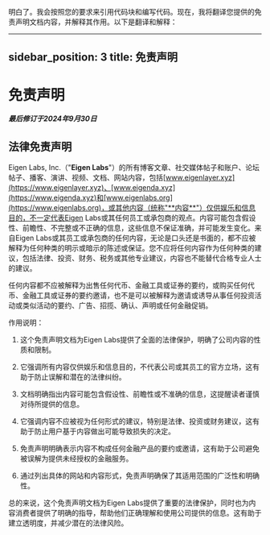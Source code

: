 明白了。我会按照您的要求来引用代码块和编写代码。现在，我将翻译您提供的免责声明文档内容，并解释其作用。以下是翻译和解释：

---
sidebar_position: 3
title: 免责声明
---

# 免责声明

***最后修订于2024年9月30日***

## 法律免责声明

Eigen Labs, Inc.（"**Eigen Labs**"）的所有博客文章、社交媒体帖子和账户、论坛帖子、播客、演讲、视频、文档、网站内容，包括[www.eigenlayer.xyz](https://www.eigenlayer.xyz)、[www.eigenda.xyz](https://www.eigenda.xyz)和[www.eigenlabs.org](https://www.eigenlabs.org)，或其他内容（统称"**内容**"）仅供娱乐和信息目的，不一定代表Eigen Labs或其任何员工或承包商的观点。内容可能包含假设性、前瞻性、不完整或不正确的信息，这些信息不保证准确，并可能发生变化。来自Eigen Labs或其员工或承包商的任何内容，无论是口头还是书面的，都不应被解释为任何种类的明示或暗示的陈述或保证。您不应将任何内容作为任何种类的建议，包括法律、投资、财务、税务或其他专业建议，内容也不能替代合格专业人士的建议。

任何内容都不应被解释为出售任何代币、金融工具或证券的要约，或购买任何代币、金融工具或证券的要约邀请，也不是可以被解释为邀请或诱导从事任何投资活动或类似活动的要约、广告、招揽、确认、声明或任何金融促销。

作用说明：

1. 这个免责声明文档为Eigen Labs提供了全面的法律保护，明确了公司内容的性质和限制。

2. 它强调所有内容仅供娱乐和信息目的，不代表公司或其员工的官方立场，这有助于防止误解和潜在的法律纠纷。

3. 文档明确指出内容可能包含假设性、前瞻性或不准确的信息，这提醒读者谨慎对待所提供的信息。

4. 它强调内容不应被视为任何形式的建议，特别是法律、投资或财务建议，这有助于防止用户基于内容做出可能导致损失的决定。

5. 免责声明明确表示内容不构成任何金融产品的要约或邀请，这有助于公司避免被误解为提供未经授权的金融服务。

6. 通过列出具体的网站和内容形式，免责声明确保了其适用范围的广泛性和明确性。

总的来说，这个免责声明文档为Eigen Labs提供了重要的法律保护，同时也为内容消费者提供了明确的指导，帮助他们正确理解和使用公司提供的信息。这有助于建立透明度，并减少潜在的法律风险。
